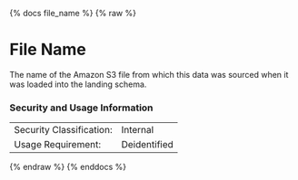 {% docs file_name %}
{% raw %}

<a name="file_name"></a>
# File Name
The name of the Amazon S3 file from which this data was sourced when it was loaded into the
landing schema.

### Security and Usage Information
|     |     |
| --- | --- |
| Security Classification: | Internal |
| Usage Requirement:       | Deidentified |

{% endraw %}
{% enddocs %}
